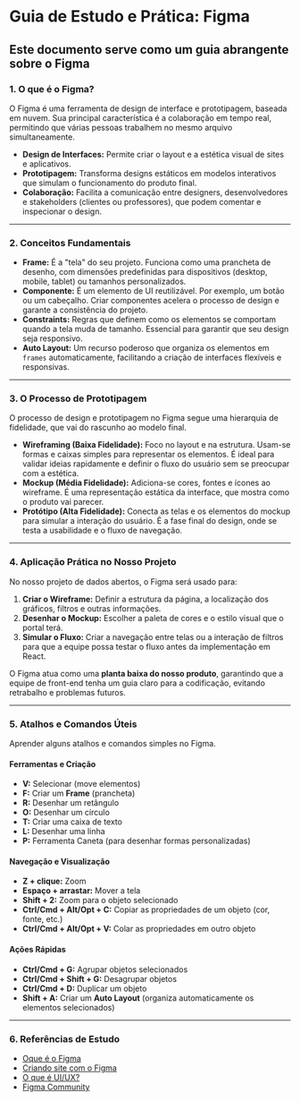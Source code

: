 # Guia de Estudo e Prática: Figma

Este documento serve como um guia abrangente sobre o Figma
---

### 1. O que é o Figma?

O Figma é uma ferramenta de design de interface e prototipagem, baseada em nuvem. Sua principal característica é a colaboração em tempo real, permitindo que várias pessoas trabalhem no mesmo arquivo simultaneamente.

- **Design de Interfaces:** Permite criar o layout e a estética visual de sites e aplicativos.
- **Prototipagem:** Transforma designs estáticos em modelos interativos que simulam o funcionamento do produto final.
- **Colaboração:** Facilita a comunicação entre designers, desenvolvedores e stakeholders (clientes ou professores), que podem comentar e inspecionar o design.

---

### 2. Conceitos Fundamentais

- **Frame:** É a "tela" do seu projeto. Funciona como uma prancheta de desenho, com dimensões predefinidas para dispositivos (desktop, mobile, tablet) ou tamanhos personalizados.
- **Componente:** É um elemento de UI reutilizável. Por exemplo, um botão ou um cabeçalho. Criar componentes acelera o processo de design e garante a consistência do projeto.
- **Constraints:** Regras que definem como os elementos se comportam quando a tela muda de tamanho. Essencial para garantir que seu design seja responsivo.
- **Auto Layout:** Um recurso poderoso que organiza os elementos em `frames` automaticamente, facilitando a criação de interfaces flexíveis e responsivas.

---

### 3. O Processo de Prototipagem

O processo de design e prototipagem no Figma segue uma hierarquia de fidelidade, que vai do rascunho ao modelo final.

- **Wireframing (Baixa Fidelidade):** Foco no layout e na estrutura. Usam-se formas e caixas simples para representar os elementos. É ideal para validar ideias rapidamente e definir o fluxo do usuário sem se preocupar com a estética.
- **Mockup (Média Fidelidade):** Adiciona-se cores, fontes e ícones ao wireframe. É uma representação estática da interface, que mostra como o produto vai parecer.
- **Protótipo (Alta Fidelidade):** Conecta as telas e os elementos do mockup para simular a interação do usuário. É a fase final do design, onde se testa a usabilidade e o fluxo de navegação.

---

### 4. Aplicação Prática no Nosso Projeto

No nosso projeto de dados abertos, o Figma será usado para:

1.  **Criar o Wireframe:** Definir a estrutura da página, a localização dos gráficos, filtros e outras informações.
2.  **Desenhar o Mockup:** Escolher a paleta de cores e o estilo visual que o portal terá.
3.  **Simular o Fluxo:** Criar a navegação entre telas ou a interação de filtros para que a equipe possa testar o fluxo antes da implementação em React.

O Figma atua como uma **planta baixa do nosso produto**, garantindo que a equipe de front-end tenha um guia claro para a codificação, evitando retrabalho e problemas futuros.

---

### 5. Atalhos e Comandos Úteis

Aprender alguns atalhos e comandos simples no Figma.

#### **Ferramentas e Criação**

- **V:** Selecionar (move elementos)
- **F:** Criar um **Frame** (prancheta)
- **R:** Desenhar um retângulo
- **O:** Desenhar um círculo
- **T:** Criar uma caixa de texto
- **L:** Desenhar uma linha
- **P:** Ferramenta Caneta (para desenhar formas personalizadas)

#### **Navegação e Visualização**

- **Z + clique:** Zoom
- **Espaço + arrastar:** Mover a tela
- **Shift + 2:** Zoom para o objeto selecionado
- **Ctrl/Cmd + Alt/Opt + C:** Copiar as propriedades de um objeto (cor, fonte, etc.)
- **Ctrl/Cmd + Alt/Opt + V:** Colar as propriedades em outro objeto

#### **Ações Rápidas**

- **Ctrl/Cmd + G:** Agrupar objetos selecionados
- **Ctrl/Cmd + Shift + G:** Desagrupar objetos
- **Ctrl/Cmd + D:** Duplicar um objeto
- **Shift + A:** Criar um **Auto Layout** (organiza automaticamente os elementos selecionados)

---

### 6. Referências de Estudo

- [Oque é o Figma](https://www.youtube.com/watch?v=oy5_yJLMZXI)
- [Criando site com o Figma](https://www.youtube.com/watch?v=oy5_yJLMZXI)
- [O que é UI/UX?](https://www.youtube.com/watch?v=rbEbsF8o1-8)
- [Figma Community](https://www.figma.com/community)
